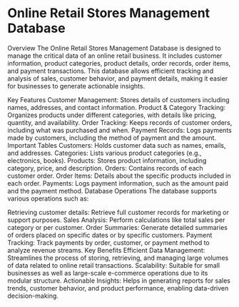 # Online Retail Stores Management Database
Overview
The Online Retail Stores Management Database is designed to manage the critical data of an online retail business. It includes customer information, product categories, product details, order records, order items, and payment transactions. This database allows efficient tracking and analysis of sales, customer behavior, and payment details, making it easier for businesses to generate actionable insights.

Key Features
Customer Management: Stores details of customers including names, addresses, and contact information.
Product & Category Tracking: Organizes products under different categories, with details like pricing, quantity, and availability.
Order Tracking: Keeps records of customer orders, including what was purchased and when.
Payment Records: Logs payments made by customers, including the method of payment and the amount.
Important Tables
Customers: Holds customer data such as names, emails, and addresses.
Categories: Lists various product categories (e.g., electronics, books).
Products: Stores product information, including category, price, and description.
Orders: Contains records of each customer order.
Order Items: Details about the specific products included in each order.
Payments: Logs payment information, such as the amount paid and the payment method.
Database Operations
The database supports various operations such as:

Retrieving customer details: Retrieve full customer records for marketing or support purposes.
Sales Analysis: Perform calculations like total sales per category or per customer.
Order Summaries: Generate detailed summaries of orders placed on specific dates or by specific customers.
Payment Tracking: Track payments by order, customer, or payment method to analyze revenue streams.
Key Benefits
Efficient Data Management: Streamlines the process of storing, retrieving, and managing large volumes of data related to online retail transactions.
Scalability: Suitable for small businesses as well as large-scale e-commerce operations due to its modular structure.
Actionable Insights: Helps in generating reports for sales trends, customer behavior, and product performance, enabling data-driven decision-making.
